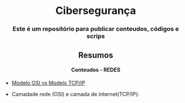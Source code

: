 <h1 align="center">Cibersegurança</h1> 
<h3 align="center">Este é um repositório para publicar conteudos, códigos e scrips</h3>

##
<h2 align="center">Resumos</h2>
<h4 align="center">Conteudos - REDES</h4>

- <a href="https://github.com/carolineccarvalho/cybersecurity/blob/main/contents%20/OsiTcpIp.md" target="_blank">Modelo OSI vs Modelo TCP/IP</a>

- Camadade rede (OSI) e camada de internet(TCP/IP):
